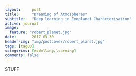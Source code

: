 ```yaml
---
layout:     post
title:      "Dreaming of Atmospheres"
subtitle:   "Deep learning in Exoplanet Characterisation"
active: journal
image:
  feature: "robert_planet.jpg"
date:       2017-03-30 
header-img: "img/postcover/robert_planet.jpg"
tags: [tag03]
categories: [modelling,learning]
comments: false
---
```


<p>STUFF</p>
